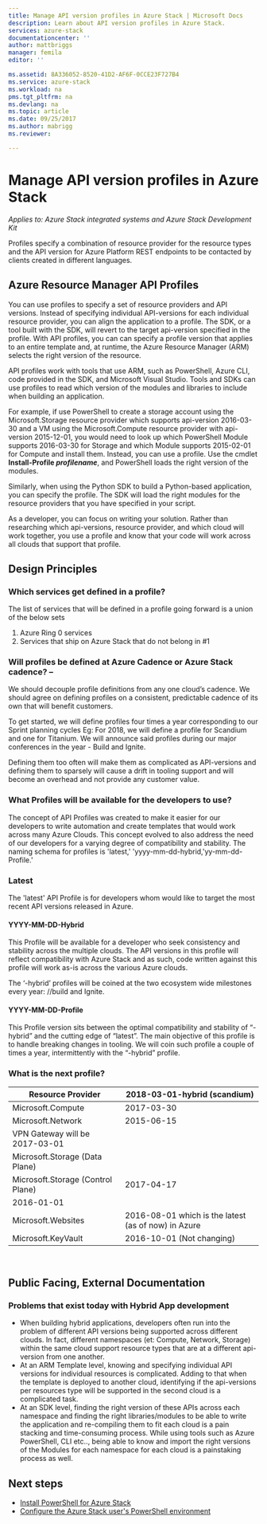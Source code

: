 ```yaml
---
title: Manage API version profiles in Azure Stack | Microsoft Docs
description: Learn about API version profiles in Azure Stack.
services: azure-stack
documentationcenter: ''
author: mattbriggs
manager: femila
editor: ''

ms.assetid: 8A336052-8520-41D2-AF6F-0CCE23F727B4
ms.service: azure-stack
ms.workload: na
pms.tgt_pltfrm: na
ms.devlang: na
ms.topic: article
ms.date: 09/25/2017
ms.author: mabrigg
ms.reviewer: 

---
```


# Manage API version profiles in Azure Stack

*Applies to: Azure Stack integrated systems and Azure Stack Development Kit*

Profiles specify a combination of resource provider for the resource types and the API version for Azure Platform REST endpoints to be contacted by clients created in different languages.

## Azure Resource Manager API Profiles

You can use profiles to specify a set of resource providers and API versions. Instead of specifying individual API-versions for each individual resource provider, you can align the application to a profile. The SDK, or a tool built with the SDK, will revert to the target api-version specified in the profile. With API profiles, you can can specify a profile version that applies to an entire template and, at runtime, the Azure Resource Manager (ARM) selects the right version of the resource.

API profiles work with tools that use ARM, such as PowerShell, Azure CLI, code provided in the SDK, and Microsoft Visual Studio. Tools and SDKs can use profiles to read which version of the modules and libraries to include when building an application.

For example, if use PowerShell to create a storage account using the Microsoft.Storage resource provider which supports api-version 2016-03-30 and a VM using the Microsoft.Compute resource provider with api-version 2015-12-01, you would need to look up  which PowerShell Module supports 2016-03-30 for Storage and which Module supports 2015-02-01 for Compute and install them. Instead, you can use a profile. Use the cmdlet **Install-Profile *profilename***, and PowerShell loads the right version of the modules.

Similarly, when using the Python SDK to build a Python-based application, you can specify the profile. The SDK will load the right modules for the resource providers that you have specified in your script.

As a developer, you can focus on writing your solution. Rather than researching which api-versions, resource provider, and which cloud will work together, you use a profile and know that your code will work across all clouds that support that profile.

## Design Principles

<Summary>

### Which services get defined in a profile?

The list of services that will be defined in a profile going forward is a union of the below sets

1. Azure Ring 0 services
2. Services that ship on Azure Stack that do not belong in #1

### Will profiles be defined at Azure Cadence or Azure Stack cadence? – 

We should decouple profile definitions from any one cloud’s cadence. We should agree on defining profiles on a consistent, predictable cadence of its own that will benefit customers.

To get started, we will define profiles four times a year corresponding to our Sprint planning cycles Eg: For 2018, we will define a profile for Scandium and one for Titanium. We will announce said profiles during our major conferences in the year - Build and Ignite.

Defining them too often will make them as complicated as API-versions and defining them to sparsely will cause a drift in tooling support and will become an overhead and not provide any customer value.

### What Profiles will be available for the developers to use? 

The concept of API Profiles was created to make it easier for our developers to write automation and create templates that would work across many Azure Clouds. This concept evolved to also address the need of our developers for a varying degree of compatibility and stability. The naming schema for profiles is 'latest,' 'yyyy-mm-dd-hybrid,'yy-mm-dd-Profile.' 

### Latest 

The 'latest' API Profile is for developers whom would like to target the most recent API versions released in Azure. 

#### YYYY-MM-DD-Hybrid 

This Profile will be available for a developer who seek consistency and stability across the multiple clouds. The API versions in this profile will reflect compatibility with Azure Stack and as such, code written against this profile will work as-is across the various Azure clouds.

The ‘-hybrid’ profiles will be coined at the two ecosystem wide milestones every year: //build and Ignite.

#### YYYY-MM-DD-Profile 

This Profile version sits between the optimal compatibility and stability of “-hybrid” and the cutting edge of “latest”. The main objective of this profile is to handle breaking changes in tooling. We will coin such profile a couple of times a year, intermittently with the “-hybrid” profile.

### What is the next profile?

| Resource Provider                 | 2018-03-01-hybrid (scandium)                        |
|-----------------------------------|-----------------------------------------------------|
| Microsoft.Compute                 | 2017-03-30                                          |
| Microsoft.Network                 | 2015-06-15                                          |
| VPN Gateway will be 2017-03-01    |                                                     |
| Microsoft.Storage (Data Plane)    |                                                     |
| Microsoft.Storage (Control Plane) | 2017-04-17                                          |
| 2016-01-01                        |                                                     |
| Microsoft.Websites                | 2016-08-01 which is the latest (as of now) in Azure |
| Microsoft.KeyVault                | 2016-10-01 (Not changing)                           |
 

## Public Facing, External Documentation

### Problems that exist today with Hybrid App development

-	When building hybrid applications, developers often run into the problem of different API versions being supported across different clouds. In fact, different namespaces (et: Compute, Network, Storage) within the same cloud support resource types that are at a different api-version from one another.
-	At an ARM Template level, knowing and specifying individual API versions for individual resources is complicated. Adding to that when the template is deployed to another cloud, identifying if the api-versions per resources type will be supported in the second cloud is a complicated task.
-	At an SDK level, finding the right version of these APIs across each namespace and finding the right libraries/modules to be able to write the application and re-compiling them to fit each cloud is a pain stacking and time-consuming process.
While using tools such as Azure PowerShell, CLI etc.., being able to know and import the right versions of the Modules for each namespace for each cloud is a painstaking process as well.

## Next steps
* [Install PowerShell for Azure Stack](azure-stack-powershell-install.md)
* [Configure the Azure Stack user's PowerShell environment](azure-stack-powershell-configure-user.md)  
